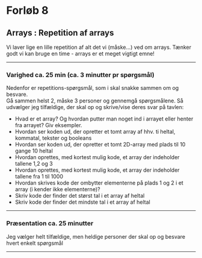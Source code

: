 # Forløb 8
## Arrays : Repetition af arrays

Vi laver lige en lille repetition af alt det vi (måske...) ved om arrays.
Tænker godt vi kan bruge en time - arrays er et meget vigtigt emne!   

---------------------------------------------------------------------------------------
### Varighed ca. 25 min (ca. 3 minutter pr spørgsmål)    

Nedenfor er repetitions-spørgsmål, som i skal snakke sammen om og
besvare.     
Gå sammen helst 2, måske 3 personer og gennemgå spørgsmålene.
Så udvælger jeg tilfældige, der skal op og skrive/vise deres svar på tavlen:

- Hvad er et array? Og hvordan putter man noget ind i arrayet eller henter fra arrayet? Giv eksempler.
- Hvordan ser koden ud, der opretter et tomt array af hhv. ti heltal, kommatal, tekster og booleans
- Hvordan ser koden ud, der opretter et tomt 2D-array med plads til 10 gange 10 heltal
- Hvordan oprettes, med kortest mulig kode, et array der indeholder tallene 1,2 og 3
- Hvordan oprettes, med kortest mulig kode, et array der indeholder tallene fra 1 til 1000
- Hvordan skrives kode der ombytter elementerne på plads 1 og 2 i et array (i kender ikke elementerne)?
- Skriv kode der finder det størst tal i et array af heltal
- Skriv kode der finder det mindste tal i et array af heltal

---------------------------------------------------------------------------------------
### Præsentation ca. 25 minutter

Jeg vælger helt tilfældige, men heldige personer der skal op og besvare hvert enkelt spørgsmål

----------------------------------------------------------------------------------------

